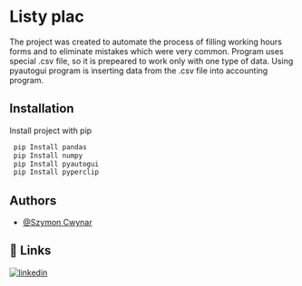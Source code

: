 
# Listy plac

The project was created to automate the process of filling working hours forms and to eliminate
mistakes which were very common. Program uses special .csv file, so it is prepeared to work only
with one type of data. Using pyautogui program is inserting data from the .csv file into 
accounting program.



## Installation

Install project with pip

```bash
 pip Install pandas
 pip Install numpy
 pip Install pyautogui
 pip Install pyperclip
```
    
## Authors

- [@Szymon Cwynar](https://www.github.com/szymcwy)


## 🔗 Links
[![linkedin](https://img.shields.io/badge/linkedin-0A66C2?style=for-the-badge&logo=linkedin&logoColor=white)](https://www.linkedin.com/in/szymon-cwynar-b1b4b5232/)


